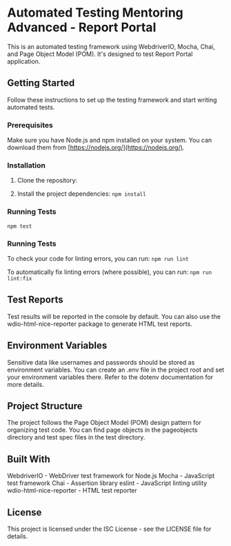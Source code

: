 # Automated Testing Mentoring Advanced - Report Portal

This is an automated testing framework using WebdriverIO, Mocha, Chai, and Page Object Model (POM). It's designed to test Report Portal application.

## Getting Started

Follow these instructions to set up the testing framework and start writing automated tests.

### Prerequisites

Make sure you have Node.js and npm installed on your system. You can download them from [https://nodejs.org/](https://nodejs.org/).

### Installation

1. Clone the repository:

2. Install the project dependencies:
   `npm install`

### Running Tests

`npm test`

### Running Tests

To check your code for linting errors, you can run:
`npm run lint`

To automatically fix linting errors (where possible), you can run:
`npm run lint:fix`

## Test Reports

Test results will be reported in the console by default. You can also use the wdio-html-nice-reporter package to generate HTML test reports.

## Environment Variables

Sensitive data like usernames and passwords should be stored as environment variables. You can create an .env file in the project root and set your environment variables there. Refer to the dotenv documentation for more details.

## Project Structure

The project follows the Page Object Model (POM) design pattern for organizing test code. You can find page objects in the pageobjects directory and test spec files in the test directory.

## Built With

WebdriverIO - WebDriver test framework for Node.js
Mocha - JavaScript test framework
Chai - Assertion library
eslint - JavaScript linting utility
wdio-html-nice-reporter - HTML test reporter

## License

This project is licensed under the ISC License - see the LICENSE file for details.
